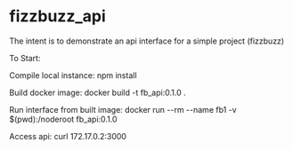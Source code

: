 # fizzbuzz_api
The intent is to demonstrate an api interface for a simple project (fizzbuzz)

To Start:

Compile local instance:
	npm install

Build docker image:
	docker build -t fb_api:0.1.0 .

Run interface from built image:
	docker run --rm --name fb1 -v $(pwd):/noderoot fb_api:0.1.0

Access api:
	curl 172.17.0.2:3000
